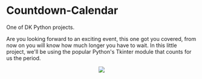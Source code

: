 # Countdown-Calendar
One of DK Python projects.

Are you looking forward to an exciting event, this one got you covered, from now on you will know how much longer you have to wait.
In this little project, we'll be using the popular Python's Tkinter module that counts for us the period.
<p align="center">
<img src="https://user-images.githubusercontent.com/20237313/43473191-61f3f008-94e7-11e8-9bc4-74e27abf565b.png">
</p>
